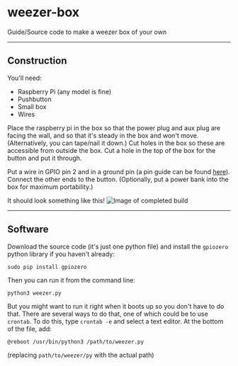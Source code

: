 # weezer-box
Guide/Source code to make a weezer box of your own

-------------
## Construction
You'll need:
* Raspberry Pi (any model is fine)
* Pushbutton
* Small box
* Wires

Place the raspberry pi in the box so that the power plug and aux plug are facing the wall, and so that it's steady in the box and won't move. (Alternatively, you can tape/nail it down.) 
Cut holes in the box so these are accessible from outside the box. Cut a hole in the top of the box for the button and put it through.

Put a wire in GPIO pin 2 and in a ground pin (a pin guide can be found [here](https://pinout.xyz/)). Connect the other ends to the button. (Optionally, put a power bank into the box for maximum portability.)

It should look something like this!
![Image of completed build](https://user-images.githubusercontent.com/33301953/121628800-32d89980-ca37-11eb-822e-f8c4fa4e2ec1.png)

------------
## Software

Download the source code (it's just one python file) and install the `gpiozero` python library if you haven't already:
```
sudo pip install gpiozero
```
Then you can run it from the command line:
```
python3 weezer.py
```
But you might want to run it right when it boots up so you don't have to do that. There are several ways to do that, one of which could be to use `crontab`.
To do this, type `crontab -e` and select a text editor. At the bottom of the file, add:
```
@reboot /usr/bin/python3 /path/to/weezer.py
```
(replacing `path/to/weezer/py` with the actual path)
